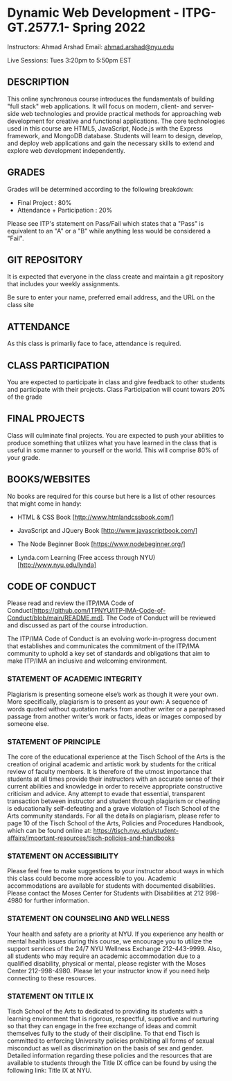 # Dynamic Web Development - ITPG-GT.2577.1- Spring 2022

Instructors: Ahmad Arshad
Email: ahmad.arshad@nyu.edu

Live Sessions: Tues 3:20pm to 5:50pm EST 

## DESCRIPTION
This online synchronous course introduces the fundamentals of building "full stack" web applications. It will focus on modern, client- and server- side web technologies and provide practical methods for approaching web development for creative and functional applications. The core technologies used in this course are HTML5, JavaScript, Node.js with the Express framework, and MongoDB database. Students will learn to design, develop, and deploy web applications and gain the necessary skills to extend and explore web development independently.

## GRADES
Grades will be determined according to the following breakdown:

* Final Project : 80%
* Attendance + Participation : 20%

Please see ITP's statement on Pass/Fail which states that a "Pass" is equivalent to an "A" or a "B" while anything less would be considered a "Fail".

## GIT REPOSITORY
It is expected that everyone in the class create and maintain a git repository that includes your weekly assignments.

Be sure to enter your name, preferred email address, and the URL on the class site

## ATTENDANCE
As this class is primarliy face to face, attendance is required. 

## CLASS PARTICIPATION
You are expected to participate in class and give feedback to other students and participate with their projects. Class Participation will count towars 20% of the grade

## FINAL PROJECTS
Class will culminate final projects. You are expected to push your abilities to produce something that utilizes what you have learned in the class that is useful in some manner to yourself or the world. This will comprise 80% of your grade.

## BOOKS/WEBSITES
No books are required for this course but here is a list of other resources that might come in handy:

* HTML & CSS Book [http://www.htmlandcssbook.com/]

* JavaScript and JQuery Book [http://www.javascriptbook.com/]

* The Node Beginner Book [https://www.nodebeginner.org/]

* Lynda.com Learning (Free access through NYU) [http://www.nyu.edu/lynda]

## CODE OF CONDUCT
Please read and review the ITP/IMA Code of Conduct[https://github.com/ITPNYU/ITP-IMA-Code-of-Conduct/blob/main/README.md]. The Code of Conduct will be reviewed and discussed as part of the course introduction.

The ITP/IMA Code of Conduct is an evolving work-in-progress document that establishes and communicates the commitment of the ITP/IMA community to uphold a key set of standards and obligations that aim to make ITP/IMA an inclusive and welcoming environment.

### STATEMENT OF ACADEMIC INTEGRITY
Plagiarism is presenting someone else’s work as though it were your own. More specifically, plagiarism is to present as your own: A sequence of words quoted without quotation marks from another writer or a paraphrased passage from another writer’s work or facts, ideas or images composed by someone else.

### STATEMENT OF PRINCIPLE
The core of the educational experience at the Tisch School of the Arts is the creation of original academic and artistic work by students for the critical review of faculty members. It is therefore of the utmost importance that students at all times provide their instructors with an accurate sense of their current abilities and knowledge in order to receive appropriate constructive criticism and advice. Any attempt to evade that essential, transparent transaction between instructor and student through plagiarism or cheating is educationally self-defeating and a grave violation of Tisch School of the Arts community standards. For all the details on plagiarism, please refer to page 10 of the Tisch School of the Arts, Policies and Procedures Handbook, which can be found online at: https://tisch.nyu.edu/student-affairs/important-resources/tisch-policies-and-handbooks

### STATEMENT ON ACCESSIBILITY
Please feel free to make suggestions to your instructor about ways in which this class could become more accessible to you. Academic accommodations are available for students with documented disabilities. Please contact the Moses Center for Students with Disabilities at 212 998-4980 for further information.

### STATEMENT ON COUNSELING AND WELLNESS
Your health and safety are a priority at NYU. If you experience any health or mental health issues during this course, we encourage you to utilize the support services of the 24/7 NYU Wellness Exchange 212-443-9999. Also, all students who may require an academic accommodation due to a qualified disability, physical or mental, please register with the Moses Center 212-998-4980. Please let your instructor know if you need help connecting to these resources.

### STATEMENT ON TITLE IX
Tisch School of the Arts to dedicated to providing its students with a learning environment that is rigorous, respectful, supportive and nurturing so that they can engage in the free exchange of ideas and commit themselves fully to the study of their discipline. To that end Tisch is committed to enforcing University policies prohibiting all forms of sexual misconduct as well as discrimination on the basis of sex and gender. Detailed information regarding these policies and the resources that are available to students through the Title IX office can be found by using the following link: Title IX at NYU.

